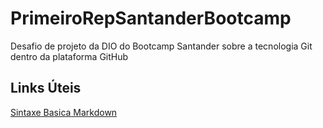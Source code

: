 # PrimeiroRepSantanderBootcamp
Desafio de projeto da DIO do Bootcamp Santander sobre a tecnologia Git dentro da plataforma GitHub


## Links Úteis
[Sintaxe Basica Markdown](https://www.markdownguide.org/basic-syntax/)
